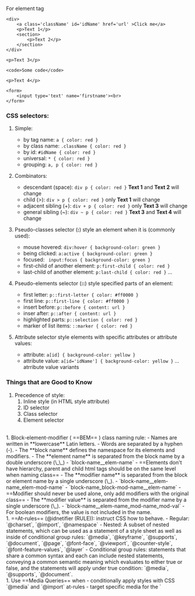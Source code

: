 For element tag

```
<div>
    <a class='className' id='idName' href='url' >Click me</a>
    <p>Text 1</p>
    <section>
        <p>Text 2</p>
    </section>
</div>

<p>Text 3</p>

<code>Some code</code>

<p>Text 4</p>

<form>
    <input type='text' name='firstname'><br>
</form>
```

### CSS selectors:

1. Simple:

   - by tag name: `a { color: red }`
   - by class name: `.className { color: red }`
   - by id: `#idName { color: red }`
   - universal: `* { color: red }`
   - grouping: `a, p { color: red }`
     <br>

2. Combinators:

   - descendant (space): `div p { color: red }` **Text 1** and **Text 2** will change
   - child (>): `div > p { color: red }` only **Text 1** will change
   - adjacent sibling (+): `div + p { color: red }` only **Text 3** will change
   - general sibling (~): `div ~ p { color: red }` **Text 3** and **Text 4** will change
     <br>

3. Pseudo-classes selector (**:**) style an element when it is (commonly used):

   - mouse hovered: `div:hover { background-color: green }`
   - being clicked: `a:active { background-color: green }`
   - focused: ` input:focus { background-color: green }`
   - first-child of another element: `p:first-child { color: red }`
   - last-child of another element: `p:last-child { color: red }`
     ...
     <br>

4. Pseudo-elements selector (**::**) style specified parts of an element:

   - first letter: `p::first-letter { color: #ff0000 }`
   - first line: `p::first-line { color: #ff0000 }`
   - insert before: `p::before { content: url }`
   - inser after: `p::after { content: url }`
   - highlighted parts: `p::selection { color: red }`
   - marker of list items: `::marker { color: red }`
     <br>

5. Attribute selector style elements with specific attributes or attribute values:
   - attribute: `a[id] { background-color: yellow }`
   - attribute value: `a[id='idName'] { background-color: yellow }`
     ... atrribute value variants
     <br>

### Things that are Good to Know
1. Precedence of style: 
   1. Inline style (in HTML style attribute)
   1. ID selector 
   1. Class selector
   1. Element selector
<br>
1. Block-element-modifier ( ==BEM== ) class naming rule:
   - Names are written in **lowercase** Latin letters.
   - Words are separated by a hyphen (-).
   - The **block name** defines the namespace for its elements and modifiers.
   - The **element name** is separated from the block name by a double underscore (\_\_)
     - `block-name__elem-name`
     - ==Elements don't have hierarchy, parent and child html tags should be on the same level when naming class==
   - The **modifier name** is separated from the block or element name by a single underscore (\_).
     - `block-name__elem-name_elem-mod-name`
     - `block-name_block-mod-name__elem-name`
     - ==Modifier should never be used alone, only add modifiers with the original class==
   - The **modifier value** is separated from the modifier name by a single underscore (\_).
     - `block-name__elem-name_mod-name_mod-val`
   - For boolean modifiers, the value is not included in the name.
   <br>
1. ==At-rules== (@idnetifier (RULE)): instruct CSS how to behave.
   - Regular: `@charset`, `@import`, `@namespace`
   - Nested: A subset of nested statements, which can be used as a statement of a style sheet as well as inside of conditional group rules: `@media`, `@keyframe`, `@supports`, `@document`, `@page`, `@font-face`, `@viewport`, `@counter-style`, `@font-feature-values`, `@layer`
   - Conditional group rules: statements that share a common syntax and each can include nested statements, conveying a common semantic meaning which evaluates to either true or false, and the statements will apply under true condition: `@media`, `@supports`, `@document`.
   <br>
1. Use ==Media Queries== when
   - conditionally apply styles with CSS `@media` and `@import` at-rules
   - target specific media for the `<style>`, `<link>`, `<source>`, and other HTML element with the `meida=` attribute
   - test and monitor media states using the `Window.matchMedia()` and `MediaQueryList.addListener()` JavaScript methods
   <br>
1. Some attributes can be ==inherited== from parent element. See `inherited: Yes/no`
in MDN
   <br>

1. `<script>` should be put right before the end tag of `<body>`, which is `</body>`, so that DOM could be ready when executing script.

   <br>

1. `position: absolute` is positioned relative to its closest positioned ancestor (whose `position` value is not `static`)

   <br>

1. `box-sizing`: sets how the total width and height of an element is calculated
   - `content-box`: (default) content width/height is fixed as element's `width`/`height`, border width and paddings are added upon content width/height
   - `border-box`: element's `width`/`height` includes border width and padding, content width will adapt accordingly.
   <br>
1. `white-space` attribute controls if text could be wrapped.
   <br>

1. `auto` is not a valid value for `padding` attribute;
   <br>

1. ==Bootstrap==:
   1. **Content delivery network** ( ==CDN== ) is a quick and easy way of applying css framework, like bootstrap e.g.
      ```
      <link href="https://cdn.jsdelivr.net/npm/bootstrap@5.2.1/dist/css/bootstrap.min.css" rel="stylesheet" integrity="sha384-iYQeCzEYFbKjA/T2uDLTpkwGzCiq6soy8tYaI1GyVh/UjpbCx/TYkiZhlZB6+fzT" crossorigin="anonymous">
      <script src="https://cdn.jsdelivr.net/npm/bootstrap@5.2.1/dist/js/bootstrap.bundle.min.js" integrity="sha384-u1OknCvxWvY5kfmNBILK2hRnQC3Pr17a+RTT6rIHI7NnikvbZlHgTPOOmMi466C8" crossorigin="anonymous"></script>
      ```
      - pros: simple & convenient
      - cons: can't customize bootstrap css
   1. another way to use bootstrap is to download bootstrap source file (sass source files) and make customized sass and compile it in sass compiler
   1. bootstrap 5 doesn't require jquery as a dependency

1. ==CSS grid==:
